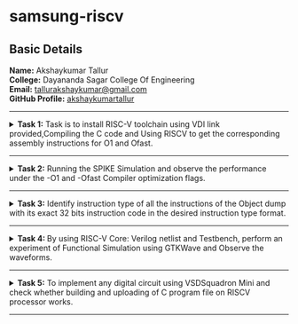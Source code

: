 <h1>samsung-riscv</h1>
<h2>Basic Details</h2>
<b>Name:</b> Akshaykumar Tallur<br>
<b>College:</b> Dayananda Sagar College Of Engineering<br>
<b>Email:</b> <a href="mailto:tallurakshaykumar@gmail.com">tallurakshaykumar@gmail.com</a><br>
<b>GitHub Profile:</b> <a href="https://github.com/akshaykumartallur">akshaykumartallur</a><hr>
<!-- Task 1 -->				  
<details><p><summary><b>Task 1:</b> Task is to install RISC-V toolchain using VDI link provided,Compiling the C code and Using RISCV to get the corresponding assembly instructions for O1 and Ofast.</summary></p>
<h3>1. Install Ubuntu 18.04 LTS on Oracle Virtual Machine Box and open VDI file provided</h3><br><br>
<img src="https://github.com/akshaykumartallur/samsung-riscv/blob/main/Task%201/VM_box.png"  alt=Virtual     Machine><br><br>
<h3>2. Compiling C code</h3><br><br>
<pre><code>cd
gedit sum1ton.c
gcc sum1ton.c
./a.out</code></pre>
<pre>#include&ltstdio.h&gt
int main(){
		int i, sum=0, n=1000;
			for (i=1;i&lt;=n;++i){
				sum+=i;	}
		printf("Sum of Numbers from 1 to %d is %d\n",n,sum);
return 0;
	}</pre><br>
<img src="https://github.com/akshaykumartallur/samsung-riscv/blob/main/Task%201/C_code.png"  alt=C code><br><br>
<img src="https://github.com/akshaykumartallur/samsung-riscv/blob/main/Task%201/output_of_c_code.png"      alt=commands for c compilation><br><br>
<h3>3. Object Dump and O1, Ofast Output</h3><br><br>
<pre><code>
    cat sum1ton.c
    riscv64-unknown-elf-gcc -O1 -mabi=lp64 -march=rv64i -o sum1ton.o sum1ton.c
    ls -ltr sum1ton.o
</code></pre><br>
<img src="https://github.com/akshaykumartallur/samsung-riscv/blob/main/Task%201/assembly_commands.png"    alt=Commands ><br><br>
<pre><code>riscv64-unknown-elf-objdump -d sum1ton.o |less</code></pre><br>
<img src="https://github.com/akshaykumartallur/samsung-riscv/blob/main/Task%201/objdump.png" alt=Object dump><br><br>
<b> For O1: The number of instructions were 15</b><br><br>
<img src="https://github.com/akshaykumartallur/samsung-riscv/blob/main/Task%201/O1_output.png" alt=O1 output><br><br>
<b>For Ofast: the number of instructions were 12</b><br><br>
<pre><code>riscv64-unknown-elf-gcc -Ofast -mabi=lp64 -march=rv64i -o sum1ton.o sum1ton.c</code></pre><br>
<img src="https://github.com/akshaykumartallur/samsung-riscv/blob/main/Task%201/Ofast_output.png"  alt=Ofast output><br><br></details><hr>  
<!--End of Task 1-->
<!-- Task 2 -->
<!-- Spike for Sum1ton -->				
<details><p><summary>
<b>Task 2:</b> Running the SPIKE Simulation and observe the performance under the -O1 and -Ofast Compiler optimization flags.
</summary></p><details>
<p><summary>1. Sum of Integers from 1 to n</summary></p>
<h3>Debugging sum1ton.o for O1</h3>
<pre><code>riscv64-unknown-elf-gcc -O1 -mabi=lp64 -march=rv64i -o sum1ton.o sum1ton.c
ls -ltr sum1ton.o
spike pk sum1ton.o
spike -d pk sum1ton.o</code></pre>
<b>O1 assembly output</b>
<pre>0000000000010184 &ltmain&gt:
   10184:       ff010113                addi    sp,sp,-16
   10188:       00113423                sd      ra,8(sp)
   1018c:       3e800793                li      a5,1000
   10190:       fff7879b                addiw   a5,a5,-1
   10194:       fe079ee3                bnez    a5,10190 &ltmain+0xc&gt
   10198:       0007a637                lui     a2,0x7a
   1019c:       31460613                addi    a2,a2,788 # 7a314 &lt;__BSS_END__+0x5710c&gt;
   101a0:       3e800593                li      a1,1000
   101a4:       00021537                lui     a0,0x21
   101a8:       19050513                addi    a0,a0,400 # 21190 &lt;__clzdi2+0x48&gt;
   101ac:       26c000ef                jal     ra,10418 &lt;printf&gt;
   101b0:       00000513                li      a0,0
   101b4:       00813083                ld      ra,8(sp)
   101b8:       01010113                addi    sp,sp,16
   101bc:       00008067                ret</pre>
<p>15 instructions for O1</p><br>
<img src="https://github.com/akshaykumartallur/samsung-riscv/blob/main/Task%202/Spike_O1_sum1ton.png" alt=debugging O1><br><br>
<h3>Debugging sum1ton.o for Ofast</h3>
<pre><code>riscv64-unknown-elf-gcc -Ofast -mabi=lp64 -march=rv64i -o sum1ton.o sum1ton.c
spike pk sum1ton.o
spike -d pk sum1ton.o</code></pre>
<b>Ofast assembly output</b>
<pre>00000000000100b0 &ltmain&gt:
   100b0:       0007a637                lui     a2,0x7a
   100b4:       00021537                lui     a0,0x21
   100b8:       ff010113                addi    sp,sp,-16
   100bc:       31460613                addi    a2,a2,788 # 7a314 &lt;__BSS_END__+0x5710c&gt;
   100c0:       3e800593                li      a1,1000
   100c4:       18050513                addi    a0,a0,384 # 21180 &lt;__clzdi2+0x44&gt;
   100c8:       00113423                sd      ra,8(sp)
   100cc:       340000ef                jal     ra,1040c &lt;printf&gt;
   100d0:       00813083                ld      ra,8(sp)
   100d4:       00000513                li      a0,0
   100d8:       01010113                addi    sp,sp,16
   100dc:       00008067                ret</pre>
<p>12 instructions for Ofast</p><br>
<img src="https://github.com/akshaykumartallur/samsung-riscv/blob/main/Task%202/Spike_Ofast_sum1ton.png" alt=debugging Ofast>
</details>	   
<!-- Spike for fact -->	   
<details>
<p><summary>2. Factorial of a Number</summary></p>
<h3>Compiling Factorial C program</h3>
<pre><code>gedit fact.c
gcc fact.c
./a.out</code></pre>
<pre>#inlcude&ltstdio.h&gt
int main(){
               int fact = 1;
               int i = 1;
               int n = 10;
                   while(i&lt;=n){
                       fact*=i;
                       ++i;
                       }
                printf("Factorial of %d is %d\n",n,fact);
        return 0;
                       }</pre>
<img src="https://github.com/akshaykumartallur/samsung-riscv/blob/main/Task%202/Factorial%20Compilation.png", alt=Factorial Compilation><br><br>
<h3>Debugging fact.o for O1</h3>
<pre><code>riscv64-unknown-elf-gcc -O1 -mabi=lp64 -march=rv64i -o fact.o fact.c
spike pk fact.o
spike -d pk fact.o</code></pre>
<b>O1 assembly output</b>
<pre>0000000000010184 &ltmain&gt:
   10184:       fe010113                addi    sp,sp,-32
   10188:       00113c23                sd      ra,24(sp)
   1018c:       00813823                sd      s0,16(sp)
   10190:       00913423                sd      s1,8(sp)
   10194:       00100593                li      a1,1
   10198:       00100413                li      s0,1
   1019c:       00b00493                li      s1,11
   101a0:       00040513                mv      a0,s0
   101a4:       03c000ef                jal     ra,101e0 &lt;__muldi3&gt;
   101a8:       0005059b                sext.w  a1,a0
   101ac:       0014041b                addiw   s0,s0,1
   101b0:       fe9418e3                bne     s0,s1,101a0 &lt;main+0x1c&gt;
   101b4:       00058613                mv      a2,a1
   101b8:       00a00593                li      a1,10
   101bc:       00021537                lui     a0,0x21
   101c0:       1b050513                addi    a0,a0,432 # 211b0 <__clzdi2+0x48>
   101c4:       298000ef                jal     ra,1045c &lt;printf&gt;
   101c8:       00000513                li      a0,0
   101cc:       01813083                ld      ra,24(sp)
   101d0:       01013403                ld      s0,16(sp)
   101d4:       00813483                ld      s1,8(sp)
   101d8:       02010113                addi    sp,sp,32
   101dc:       00008067                ret</pre>
<p>23 instructions for O1</p><br>
<img src="https://github.com/akshaykumartallur/samsung-riscv/blob/main/Task%202/Spike_O1_factorial.png",alt=Debug O1><br><br>
<h3>Debugging fact.o for Ofast</h3>
<pre><code>riscv64-unknown-elf-gcc -Ofast -mabi=lp64 -march=rv64i -o fact.o fact.c
spike pk fact.o
spike -d pk fact.o</code></pre>
<b>Ofast assembly output</b>  
<pre>00000000000100b0 &ltmain&gt:
   100b0:       00376637                lui     a2,0x376
   100b4:       00021537                lui     a0,0x21
   100b8:       ff010113                addi    sp,sp,-16
   100bc:       f0060613                addi    a2,a2,-256 # 375f00 &lt;__BSS_END__+0x352cf8&gt;
   100c0:       00a00593                li      a1,10
   100c4:       18050513                addi    a0,a0,384 # 21180 &lt;__clzdi2+0x44&gt;
   100c8:       00113423                sd      ra,8(sp)
   100cc:       340000ef                jal     ra,1040c &lt;printf&gt;
   100d0:       00813083                ld      ra,8(sp)
   100d4:       00000513                li      a0,0
   100d8:       01010113                addi    sp,sp,16
   100dc:       00008067                ret</pre>
<p>12 instructions for Ofast</p><br>
<img src="https://github.com/akshaykumartallur/samsung-riscv/blob/main/Task%202/Spike_Ofast_factorial.png",alt=Ofast debug><br><br>
</details></details><hr>   
<!--End of Task 2-->
<!-- Task 3 -->   
<details><summary><b>Task 3:</b> Identify instruction type of all the instructions of the Object dump with its exact 32 bits instruction code in the desired instruction type format.</summary><br>
<details><p><summary>RISC-V Instruction Formats</summary></p>
<!-- Explaination -->	
<h2>Instruction Types and Fields</h2>
<p> The RISC-V instructions are categorized into types based on their filed organization.Each type has specific fields like opcode,funct3,funct4,immediate values and register numbers. The types include:</p>
	<ul>
		<li><b>R-Type:</b> Register Type</li>
		<li><b>I-Type:</b> Immediate Type</li>
		<li><b>S-Type:</b> Store Type</li>
		<li><b>B-Type:</b> Branch Type</li>
		<li><b>U-Type:</b> Upper Immediate Type</li>
		<li><b>J-Type:</b> Jump Type</li>
	</ul>
<!-- R-Type -->
<h3>RISCV R-Type Instructions</h3>
<p>R-type instructions are used for operations that involve only registers. These instructions typically perform arithmetic, logical, and shift operations.</p>
<b>Format:</b><br>
<pre>
+----------------------------------------------------------------------------------------------------------------------------------+
  funct7[31:25](7-bits) | rs2[24:20](5-bits) | rs1[19:15](5-bits) | funct3[14:12](3-bits) | rd[11:7](5-bits) | opcode[6:0](7-bits)
+----------------------------------------------------------------------------------------------------------------------------------+
</pre>
	<ul>
		<li><b>funct7:</b> Further specifies the operation.<br></li>
		<li><b>rs2:</b> Second source register.<br></li>
		<li><b>rs1:</b> First source register.</li>
		<li><b>funct3:</b> Further specifies the operation.</li>
		<li><b>rd:</b> Destination register.</li>
		<li><b>opcode:</b> Specifies the operation.</li>
	</ul>
<!-- I-Type -->
<h3>RISCV I-Type Instructions</h3>
<p>I-Type instructions cover various operations, including immediate arithmetic, load operations, and certain control flow instructions.</p>
<b>Format:</b><br>
<pre>+----------------------------------------------------------------------------------------------------------+
  imm[31:20](12-bits) | rs1[19:15](5-bits) | funct3[14:12](3-bits) | rd[11:7](5-bits) | opcode[6:0](7-bits)
+----------------------------------------------------------------------------------------------------------+</pre>
	<ul>
		<li><b>imm:</b> Immediate Value.</li>
		<li><b>rs1:</b> First source register.</li>
		<li><b>funct3:</b> Further specifies the operation.</li>
		<li><b>rd:</b> Destination register.</li>
		<li><b>opcode:</b> Specifies the operation.</li>
	</ul>
<!-- S-Type -->
<h3>RISCV S-Type Instructions</h3>
<p>S-type instructions are essential for accessing and manipulating data in memory.Used to store data from a register to memory.</p>
<b>Format:</b><br>
<pre>+--------------------------------------------------------------------------------------------------------------------------------------------+
  imm[31:25](11:5)(7-bits) | rs2[24:20](5-bits) | rs1[19:15](5-bits) | funct3[14:12](3-bits) | imm[11:7](4:0)(5-bits) | opcode[6:0](7-bits)
+--------------------------------------------------------------------------------------------------------------------------------------------+</pre>
	<ul>
		<li><b>imm:</b> Immediate Value( split into imm[11:5] and imm[4:0]).</li>
		<li><b>rs2:</b> Second source register.</li>
		<li><b>rs1:</b> First source register.</li>
		<li><b>funct3:</b> Further specifies the operation.</li>
		<li><b>opcode:</b> Specifies the operation.</li>
	</ul>
<!-- B-Type -->   
<h3>RISCV B-Type Instructions</h3>
<p>B-type instructions are crucial for implementing control flow in programs, enabling conditional execution of code blocks.Used for conditional branches, which alter the program flow based on a comparison of register values.</p>
<b>Format:</b><br>
<pre>+---------------------------------------------------------------------------------------------------------------------------------------------------------------------------------------+
  imm[31](12)(1-bit) | imm[30:25](10:5)(6-bits) | rs2[24:20](5-bits) | rs1[19:15](5-bits) | funct3[14:12](3-bits) | imm[11:8](4:1)(4-bits) | imm[7](11)(1-bit) | opcode[6:0](7-bits)
+---------------------------------------------------------------------------------------------------------------------------------------------------------------------------------------+</pre>
	<ul>
		<li><b>imm:</b> Immediate Value( split into imm[12], imm[10:5], imm[4:1] and imm[11]).</li>
		<li><b>rs2:</b> Second source register.</li>
		<li><b>rs1:</b> First source register.</li>
		<li><b>funct3:</b> Further specifies the operation.</li>
		<li><b>opcode:</b> Specifies the operation.</li>
	</ul>
<!-- U-Type -->
<h3>RISCV U-Type Instructions</h3>
<p>U-Type instructions are used for operations like loading upper immediate (LUI) and adding upper immediate to PC (AUIPC).</p>
<b>Format:</b><br>
<pre>+----------------------------------------------------------------------------------------------------------+
                  imm[31:12](20-bits)                |    rd[11:7](5-bits)      |     opcode[6:0](7-bits)
+----------------------------------------------------------------------------------------------------------+</pre>
	<ul>
		<li><b>imm:</b> Upper 20 bits of the immediate value.</li>
		<li><b>rd:</b> Destination register.</li>
		<li><b>opcode:</b> Specifies the operation.</li>
	</ul>
<!-- J-Type -->    
<h3>RISCV J-Type Instructions</h3>
<p>J-type instructions in RISC-V are primarily used for unconditional jumps to specific target addresses within the program.They play a crucial role in controlling the flow of execution by transferring control to a different part of the code.</p>
<b>Format:</b><br>
<pre>+---------------------------------------------------------------------------------------------------------------------------------------------------------------------------------------+
  imm[31](20)(1-bit) | imm[30:21](10:1)(10-bits) | imm[20](11)(1-bit) | imm[19:12](19:12)(8-bits) | rd[11:7](5-bits) | opcode[6:0](7-bits)
+---------------------------------------------------------------------------------------------------------------------------------------------------------------------------------------+</pre>
	<ul>
		<li><b>imm:</b> Immediate Value( split into imm[20], imm[10:1], imm[11] and imm[19:12]).</li>
		<li><b>rd:</b> Destination register.</li>
		<li><b>opcode:</b> Specifies the operation.</li>
	</ul>
</details>
<!-- Machine Codes -->
<details><p><summary>Machine Codes for Different Instructions</summary></p>
<h2>Machine Codes:</h2>
<pre>0000000000010184 &ltmain&gt:
   10184:       fe010113                addi    sp,sp,-32
   10188:       00113c23                sd      ra,24(sp)
   1018c:       00813823                sd      s0,16(sp)
   10190:       00913423                sd      s1,8(sp)
   10194:       00100593                li      a1,1
   10198:       00100413                li      s0,1
   1019c:       00b00493                li      s1,11
   101a0:       00040513                mv      a0,s0
   101a4:       03c000ef                jal     ra,101e0 &lt;__muldi3&gt;
   101a8:       0005059b                sext.w  a1,a0
   101ac:       0014041b                addiw   s0,s0,1
   101b0:       fe9418e3                bne     s0,s1,101a0 &lt;main+0x1c&gt;
   101b4:       00058613                mv      a2,a1
   101b8:       00a00593                li      a1,10
   101bc:       00021537                lui     a0,0x21
   101c0:       1b050513                addi    a0,a0,432 # 211b0 <__clzdi2+0x48>
   101c4:       298000ef                jal     ra,1045c &lt;printf&gt;
   101c8:       00000513                li      a0,0
   101cc:       01813083                ld      ra,24(sp)
   101d0:       01013403                ld      s0,16(sp)
   101d4:       00813483                ld      s1,8(sp)
   101d8:       02010113                addi    sp,sp,32
   101dc:       00008067                ret</pre>
<!-- 1 -->
<h3>1. Machine code for <code>addi sp, sp, -32</code></h3>
<b>&nbsp;&nbsp;Instruction: </b><code>addi sp, sp, -32</code>  <br><br>
	   <ul>
		   <li><b>Opcode: </b>0010011 (7 bits) </li>
		   <li><b>Immediate: </b>-32 (12 bits,two's complement) </li>
		   <li><b>Source Register(rs1): </b>sp (x2,5 bits) </li>
		   <li><b>Destination Register(rd): </b>sp (x2,5 bits)</li>
		   <li><b>Function(funct3): </b>000 (3 bits)</li>
	   </ul>	   
<br><b>&nbsp;&nbsp;Breakdown:</b><br><br>
	   <ul>
		   <li><b>Immediate(-32): </b><code>111111100000</code></li>
		   <li><b>rs1(sp=x2): </b><code>00010</code> </li>
		   <li><b>funct3: </b><code>000</code></li>
		   <li><b>rd(sp=x2): </b><code>00010</code> </li>
		   <li><b>Opcode: </b><code>0010011</code></li>
	   </ul>   
<br><pre><code>10184:       fe010113          addi  sp, sp, -32</code></pre>	   
<table>
	<tr>
		<th>Immediate (12 bits)</th>
		<th>rs1 (5 bits)</th>
		<th>funct3 (3 bits)</th>
		<th>rd (5 bits)</th>
		<th>Opcode (7 bits)</th>
	</tr>
	<tr>
		<td>111111100000</td>
		<td>00010</td>
		<td>000</td>
		<td>00010</td>
		<td>0010011</td>
	</tr>
</table>
<!-- 2 -->
<h3>2. Machine code for <code>sd ra, 24(sp)</code></h3>
<b>&nbsp;&nbsp;Instruction: </b><code>sd ra, 24(sp)</code>  <br><br>
	   <ul>
		   <li><b>Opcode: </b>0100011 (7 bits)</li>
		   <li><b>Immediate: </b>24 (12 bits split into imm[11:5] and imm[4:0]) </li>
		   <li><b>Base Register(rs1): </b>sp (x2,5 bits)</li>
		   <li><b>Source Register(rd): </b>ra (x1,5 bits)</li>
		   <li><b>Function(funct3): </b>011 (3 bits)</li>
	   </ul>
<br><b>&nbsp;&nbsp;Breakdown:</b><br><br>
	   <ul>
		   <li><b>Immediate(24): </b><code>000000011000 </code>(Split into imm[11:5]=<code>0000000</code> and imm[4:0]=<code>11000</code>)</li>
		   <li><b>rs1(sp=x2): </b><code>00010</code></li>
		   <li><b>funct3: </b><code>011</code> </li>
		   <li><b>rs2(ra=x1): </b><code>00001</code> </li>
		   <li><b>Opcode: </b><code>0100011</code></li>
	   </ul>
 <br><b>&nbsp;&nbsp;Binary Representation:</b><br><br>
	   <ul>
		   <li><b>imm[11:5] (7 bits): </b><code>0000000</code></li>
		   <li><b>rs2 (5 bits): </b><code>00001</code></li>
		   <li><b>rs1 (5 bits): </b><code>00010</code></li>
		   <li><b>funct3 (3 bits): </b><code>011</code></li>
		   <li><b>imm[4:0] (5 bits): </b><code>11000</code></li>
		   <li><b>opcode (7 bits): </b><code>0100011</code></li>
	   </ul>
<br><pre><code>10188:       00113c23       sd   ra, 24(sp)</code></pre>	   
<table>
	<tr>
		<th>Imm[11:5] (7 bits)</th>
		<th>rs2 (5 bits)</th>
		<th>rs1 (5 bits)</th>
		<th>funct3 (3 bits)</th>
		<th>imm[4:0] (5 bits)</th>
		<th>Opcode (7 bits)</th>
	</tr>
	<tr>
		<td>0000000</td>
		<td>00001</td>
		<td>00010</td>
		<td>011</td>
		<td>11000</td>
		<td>0100011</td>
	</tr>
</table>
<!-- 3 -->
<h3>3. Machine code for <code>sd s0, 16(sp)</code></h3>
<b>&nbsp;&nbsp;Instruction: </b><code>sd s0, 16(sp)</code>  <br><br>
	<b>&nbsp;&nbsp;&nbsp;&nbsp;&#183; Opcode: </b>0100011 (7 bits) <br>
	<b>&nbsp;&nbsp;&nbsp;&nbsp;&#183; Immediate: </b>16 (12 bits split into imm[11:5] and imm[4:0]) <br>
	<b>&nbsp;&nbsp;&nbsp;&nbsp;&#183; Base Register(rs1): </b>sp (x2,5 bits) <br>
	<b>&nbsp;&nbsp;&nbsp;&nbsp;&#183; Source Register(rd): </b>s0 (x8,5 bits) <br>
	<b>&nbsp;&nbsp;&nbsp;&nbsp;&#183; Function(funct3): </b>011 (3 bits) <br><br>
<b>&nbsp;&nbsp;Breakdown:</b><br><br>
	<b>&nbsp;&nbsp;&nbsp;&nbsp;&#183; Immediate(16): </b><code>000000010000 </code>(Split into imm[11:5]=<code>0000000</code> and 		imm[4:0]=<code>10000</code>)<br>
	<b>&nbsp;&nbsp;&nbsp;&nbsp;&#183; rs1(sp=x2): </b><code>00010</code> <br>
	<b>&nbsp;&nbsp;&nbsp;&nbsp;&#183; funct3: </b><code>011</code> <br>
	<b>&nbsp;&nbsp;&nbsp;&nbsp;&#183; rs2(s0=x8): </b><code>01000</code> <br>
	<b>&nbsp;&nbsp;&nbsp;&nbsp;&#183; Opcode: </b><code>0100011</code> <br><br>
 <b>&nbsp;&nbsp;Binary Representation:</b><br><br>
 	<b>&nbsp;&nbsp;&nbsp;&nbsp;&#183; imm[11:5] (7 bits): </b><code>0000000</code><br>
  	<b>&nbsp;&nbsp;&nbsp;&nbsp;&#183; rs2 (5 bits): </b><code>01000</code><br>
   	<b>&nbsp;&nbsp;&nbsp;&nbsp;&#183; rs1 (5 bits): </b><code>00010</code><br>
    	<b>&nbsp;&nbsp;&nbsp;&nbsp;&#183; funct3 (3 bits): </b><code>011</code><br>
     	<b>&nbsp;&nbsp;&nbsp;&nbsp;&#183; imm[4:0] (5 bits): </b><code>10000</code><br>
      	<b>&nbsp;&nbsp;&nbsp;&nbsp;&#183; opcode (7 bits): </b><code>0100011</code><br><br>
<pre><code>1018c:       00813823           sd     s0, 16(sp)</code></pre>	   
<table>
	<tr>
		<th>Imm[11:5] (7 bits)</th>
		<th>rs2 (5 bits)</th>
		<th>rs1 (5 bits)</th>
		<th>funct3 (3 bits)</th>
		<th>imm[4:0] (5 bits)</th>
		<th>Opcode (7 bits)</th>
	</tr>
	<tr>
		<td>0000000</td>
		<td>01000</td>
		<td>00010</td>
		<td>011</td>
		<td>10000</td>
		<td>0100011</td>
	</tr>
</table>
<!-- 4 -->
<h3>4. Machine code for <code>sd s1, 8(sp)</code></h3>
<b>&nbsp;&nbsp;Instruction: </b><code>sd s1, 8(sp)</code>  <br><br>
	<b>&nbsp;&nbsp;&nbsp;&nbsp;&#183; Opcode: </b>0100011 (7 bits) <br>
	<b>&nbsp;&nbsp;&nbsp;&nbsp;&#183; Immediate: </b>8 (12 bits split into imm[11:5] and imm[4:0]) <br>
	<b>&nbsp;&nbsp;&nbsp;&nbsp;&#183; Base Register(rs1): </b>sp (x2,5 bits) <br>
	<b>&nbsp;&nbsp;&nbsp;&nbsp;&#183; Source Register(rd): </b>s1 (x9,5 bits) <br>
	<b>&nbsp;&nbsp;&nbsp;&nbsp;&#183; Function(funct3): </b>011 (3 bits) <br><br>
<b>&nbsp;&nbsp;Breakdown:</b><br><br>
	<b>&nbsp;&nbsp;&nbsp;&nbsp;&#183; Immediate(8): </b><code>000000001000 </code>(Split into imm[11:5]=<code>0000000</code> and 		imm[4:0]=<code>01000</code>)<br>
	<b>&nbsp;&nbsp;&nbsp;&nbsp;&#183; rs1(sp=x2): </b><code>00010</code> <br>
	<b>&nbsp;&nbsp;&nbsp;&nbsp;&#183; funct3: </b><code>011</code> <br>
	<b>&nbsp;&nbsp;&nbsp;&nbsp;&#183; rs2(s1=x9): </b><code>01001</code> <br>
	<b>&nbsp;&nbsp;&nbsp;&nbsp;&#183; Opcode: </b><code>0100011</code> <br><br>
 <b>&nbsp;&nbsp;Binary Representation:</b><br><br>
 	<b>&nbsp;&nbsp;&nbsp;&nbsp;&#183; imm[11:5] (7 bits): </b><code>0000000</code><br>
  	<b>&nbsp;&nbsp;&nbsp;&nbsp;&#183; rs2 (5 bits): </b><code>01001</code><br>
   	<b>&nbsp;&nbsp;&nbsp;&nbsp;&#183; rs1 (5 bits): </b><code>00010</code><br>
    	<b>&nbsp;&nbsp;&nbsp;&nbsp;&#183; funct3 (3 bits): </b><code>011</code><br>
     	<b>&nbsp;&nbsp;&nbsp;&nbsp;&#183; imm[4:0] (5 bits): </b><code>01000</code><br>
      	<b>&nbsp;&nbsp;&nbsp;&nbsp;&#183; opcode (7 bits): </b><code>0100011</code><br><br>
<pre><code>10190:       00913423           sd    s1, 8(sp)</code></pre>	   
<table>
	<tr>
		<th>Imm[11:5] (7 bits)</th>
		<th>rs2 (5 bits)</th>
		<th>rs1 (5 bits)</th>
		<th>funct3 (3 bits)</th>
		<th>imm[4:0] (5 bits)</th>
		<th>Opcode (7 bits)</th>
	</tr>
	<tr>
		<td>0000000</td>
		<td>01001</td>
		<td>00010</td>
		<td>011</td>
		<td>01000</td>
		<td>0100011</td>
	</tr>
</table>
<!-- 5 -->
<h3>5. Machine code for <code>li a1, 1</code></h3>
<b>&nbsp;&nbsp;Instruction: </b><code>li a1, 1</code>  <br><br>
	<b>&nbsp;&nbsp;&nbsp;&nbsp;&#183; Opcode: </b>0010011 (7 bits) <br>
	<b>&nbsp;&nbsp;&nbsp;&nbsp;&#183; Immediate: </b>1 (12 bits) <br>
	<b>&nbsp;&nbsp;&nbsp;&nbsp;&#183; Source Register(rs1): </b>zero (x0,5 bits) <br>
	<b>&nbsp;&nbsp;&nbsp;&nbsp;&#183; Destination Register(rd): </b>a1 (x11,5 bits) <br>
	<b>&nbsp;&nbsp;&nbsp;&nbsp;&#183; Function(funct3): </b>000 (3 bits) <br><br>
<b>&nbsp;&nbsp;Breakdown:</b><br><br>
	<b>&nbsp;&nbsp;&nbsp;&nbsp;&#183; Immediate(1): </b><code>000000000001</code> <br>
	<b>&nbsp;&nbsp;&nbsp;&nbsp;&#183; rs1(zero=x0): </b><code>00000</code> <br>
	<b>&nbsp;&nbsp;&nbsp;&nbsp;&#183; funct3: </b><code>000</code> <br>
	<b>&nbsp;&nbsp;&nbsp;&nbsp;&#183; rd(a1=x11): </b><code>01011</code> <br>
	<b>&nbsp;&nbsp;&nbsp;&nbsp;&#183; Opcode: </b><code>0010011</code> <br><br>
<pre><code>10194:       00100593          li    a1, 1</code></pre>	   
<table>
	<tr>
		<th>Immediate (12 bits)</th>
		<th>rs1 (5 bits)</th>
		<th>funct3 (3 bits)</th>
		<th>rd (5 bits)</th>
		<th>Opcode (7 bits)</th>
	</tr>
	<tr>
		<td>000000000001</td>
		<td>00000</td>
		<td>000</td>
		<td>01011</td>
		<td>0010011</td>
	</tr>
</table>
<!-- 6 -->
<h3>6. Machine code for <code>li s0, 1</code></h3>
<b>&nbsp;&nbsp;Instruction: </b><code>li s0, 1</code>  <br><br>
	<b>&nbsp;&nbsp;&nbsp;&nbsp;&#183; Opcode: </b>0010011 (7 bits) <br>
	<b>&nbsp;&nbsp;&nbsp;&nbsp;&#183; Immediate: </b>1 (12 bits) <br>
	<b>&nbsp;&nbsp;&nbsp;&nbsp;&#183; Source Register(rs1): </b>zero (x0,5 bits) <br>
	<b>&nbsp;&nbsp;&nbsp;&nbsp;&#183; Destination Register(rd): </b>s0 (x8,5 bits) <br>
	<b>&nbsp;&nbsp;&nbsp;&nbsp;&#183; Function(funct3): </b>000 (3 bits) <br><br>
<b>&nbsp;&nbsp;Breakdown:</b><br><br>
	<b>&nbsp;&nbsp;&nbsp;&nbsp;&#183; Immediate(1): </b><code>000000000001</code> <br>
	<b>&nbsp;&nbsp;&nbsp;&nbsp;&#183; rs1(zero=x0): </b><code>00000</code> <br>
	<b>&nbsp;&nbsp;&nbsp;&nbsp;&#183; funct3: </b><code>000</code> <br>
	<b>&nbsp;&nbsp;&nbsp;&nbsp;&#183; rd(s0=x8): </b><code>01000</code> <br>
	<b>&nbsp;&nbsp;&nbsp;&nbsp;&#183; Opcode: </b><code>0010011</code> <br><br>
<pre><code>10198:       00100413            li    s0,1</code></pre>	   
<table>
	<tr>
		<th>Immediate (12 bits)</th>
		<th>rs1 (5 bits)</th>
		<th>funct3 (3 bits)</th>
		<th>rd (5 bits)</th>
		<th>Opcode (7 bits)</th>
	</tr>
	<tr>
		<td>000000000001</td>
		<td>00000</td>
		<td>000</td>
		<td>01000</td>
		<td>0010011</td>
	</tr>
</table>
<!-- 7 -->
<h3>7. Machine code for <code>li s1, 11</code></h3>
<b>&nbsp;&nbsp;Instruction: </b><code>li s1, 11</code>  <br><br>
	<b>&nbsp;&nbsp;&nbsp;&nbsp;&#183; Opcode: </b>0010011 (7 bits) <br>
	<b>&nbsp;&nbsp;&nbsp;&nbsp;&#183; Immediate: </b>11 (12 bits) <br>
	<b>&nbsp;&nbsp;&nbsp;&nbsp;&#183; Source Register(rs1): </b>zero (x0,5 bits) <br>
	<b>&nbsp;&nbsp;&nbsp;&nbsp;&#183; Destination Register(rd): </b>s1 (x9,5 bits) <br>
	<b>&nbsp;&nbsp;&nbsp;&nbsp;&#183; Function(funct3): </b>000 (3 bits) <br><br>
<b>&nbsp;&nbsp;Breakdown:</b><br><br>
	<b>&nbsp;&nbsp;&nbsp;&nbsp;&#183; Immediate(1): </b><code>000000001011</code> <br>
	<b>&nbsp;&nbsp;&nbsp;&nbsp;&#183; rs1(zero=x0): </b><code>00000</code> <br>
	<b>&nbsp;&nbsp;&nbsp;&nbsp;&#183; funct3: </b><code>000</code> <br>
	<b>&nbsp;&nbsp;&nbsp;&nbsp;&#183; rd(s1=x9): </b><code>01001</code> <br>
	<b>&nbsp;&nbsp;&nbsp;&nbsp;&#183; Opcode: </b><code>0010011</code> <br><br>
<pre><code>1019c:       00b00493            li     s1, 11</code></pre>	   
<table>
	<tr>
		<th>Immediate (12 bits)</th>
		<th>rs1 (5 bits)</th>
		<th>funct3 (3 bits)</th>
		<th>rd (5 bits)</th>
		<th>Opcode (7 bits)</th>
	</tr>
	<tr>
		<td>000000001011</td>
		<td>00000</td>
		<td>000</td>
		<td>01001</td>
		<td>0010011</td>
	</tr>
</table>
<!-- 8 -->
<h3>8. Machine code for <code>mv a0, s0</code></h3>
<b>&nbsp;&nbsp;Instruction: </b><code>mv a0, s0</code>  <br><br>
	<b>&nbsp;&nbsp;&nbsp;&nbsp;&#183; Opcode: </b>0010011 (7 bits) <br>
	<b>&nbsp;&nbsp;&nbsp;&nbsp;&#183; Immediate: </b>0 (12 bits) <br>
	<b>&nbsp;&nbsp;&nbsp;&nbsp;&#183; Source Register(rs1): </b>s0 (x8,5 bits) <br>
	<b>&nbsp;&nbsp;&nbsp;&nbsp;&#183; Destination Register(rd): </b>a0 (x10,5 bits) <br>
	<b>&nbsp;&nbsp;&nbsp;&nbsp;&#183; Function(funct3): </b>000 (3 bits) <br><br>
<b>&nbsp;&nbsp;Breakdown:</b><br><br>
	<b>&nbsp;&nbsp;&nbsp;&nbsp;&#183; Immediate(0): </b><code>000000000000</code> <br>
	<b>&nbsp;&nbsp;&nbsp;&nbsp;&#183; rs1(s0=x8): </b><code>01000</code> <br>
	<b>&nbsp;&nbsp;&nbsp;&nbsp;&#183; funct3: </b><code>000</code> <br>
	<b>&nbsp;&nbsp;&nbsp;&nbsp;&#183; rd(a0=x10): </b><code>01010</code> <br>
	<b>&nbsp;&nbsp;&nbsp;&nbsp;&#183; Opcode: </b><code>0010011</code> <br><br>
<pre><code>101a0:       00040513            mv    a0, s0</code></pre>	   
<table>
	<tr>
		<th>Immediate (12 bits)</th>
		<th>rs1 (5 bits)</th>
		<th>funct3 (3 bits)</th>
		<th>rd (5 bits)</th>
		<th>Opcode (7 bits)</th>
	</tr>
	<tr>
		<td>000000000000</td>
		<td>01000</td>
		<td>000</td>
		<td>01010</td>
		<td>0010011</td>
	</tr>
</table>
<!-- 9 -->
<h3>9. Machine code for <code>sext.w a1, a0</code></h3>
<b>&nbsp;&nbsp;Instruction: </b><code>sext.w a1, a0</code>  <br><br>
	<b>&nbsp;&nbsp;&nbsp;&nbsp;&#183; Opcode: </b>0011011 (7 bits) <br>
	<b>&nbsp;&nbsp;&nbsp;&nbsp;&#183; Immediate: </b>0 (12 bits) <br>
	<b>&nbsp;&nbsp;&nbsp;&nbsp;&#183; Source Register(rs1): </b>a0 (x10,5 bits) <br>
	<b>&nbsp;&nbsp;&nbsp;&nbsp;&#183; Destination Register(rd): </b>a1 (x11,5 bits) <br>
	<b>&nbsp;&nbsp;&nbsp;&nbsp;&#183; Function(funct3): </b>000 (3 bits) <br><br>
<b>&nbsp;&nbsp;Breakdown:</b><br><br>
	<b>&nbsp;&nbsp;&nbsp;&nbsp;&#183; Immediate(1): </b><code>000000000000</code> <br>
	<b>&nbsp;&nbsp;&nbsp;&nbsp;&#183; rs1(a0=x10): </b><code>01010</code> <br>
	<b>&nbsp;&nbsp;&nbsp;&nbsp;&#183; funct3: </b><code>000</code> <br>
	<b>&nbsp;&nbsp;&nbsp;&nbsp;&#183; rd(a1=x11): </b><code>01011</code> <br>
	<b>&nbsp;&nbsp;&nbsp;&nbsp;&#183; Opcode: </b><code>0011011</code> <br><br>
<pre><code>101a8:       0005059b          sext.w  a1, a0 </code></pre>	   
<table>
	<tr>
		<th>Immediate (12 bits)</th>
		<th>rs1 (5 bits)</th>
		<th>funct3 (3 bits)</th>
		<th>rd (5 bits)</th>
		<th>Opcode (7 bits)</th>
	</tr>
	<tr>
		<td>000000000000</td>
		<td>01010</td>
		<td>000</td>
		<td>01011</td>
		<td>0011011</td>
	</tr>
</table>
<!-- 10 -->
<h3>10. Machine code for <code>addiw s0, s0, 1</code></h3>
<b>&nbsp;&nbsp;Instruction: </b><code>addiw s0, s0, 1</code>  <br><br>
	<b>&nbsp;&nbsp;&nbsp;&nbsp;&#183; Opcode: </b>0011011 (7 bits) <br>
	<b>&nbsp;&nbsp;&nbsp;&nbsp;&#183; Immediate: </b>1 (12 bits) <br>
	<b>&nbsp;&nbsp;&nbsp;&nbsp;&#183; Source Register(rs1): </b>s0 (x8,5 bits) <br>
	<b>&nbsp;&nbsp;&nbsp;&nbsp;&#183; Destination Register(rd): </b>s0 (x8,5 bits) <br>
	<b>&nbsp;&nbsp;&nbsp;&nbsp;&#183; Function(funct3): </b>000 (3 bits) <br><br>
<b>&nbsp;&nbsp;Breakdown:</b><br><br>
	<b>&nbsp;&nbsp;&nbsp;&nbsp;&#183; Immediate(1): </b><code>000000000001</code> <br>
	<b>&nbsp;&nbsp;&nbsp;&nbsp;&#183; rs1(s0=x8): </b><code>01000</code> <br>
	<b>&nbsp;&nbsp;&nbsp;&nbsp;&#183; funct3: </b><code>000</code> <br>
	<b>&nbsp;&nbsp;&nbsp;&nbsp;&#183; rd(s0=x8): </b><code>01000</code> <br>
	<b>&nbsp;&nbsp;&nbsp;&nbsp;&#183; Opcode: </b><code>0011011</code> <br><br>
<pre><code>101ac:       0014041b          addiw   s0, s0, 1</code></pre>	   
<table>
	<tr>
		<th>Immediate (12 bits)</th>
		<th>rs1 (5 bits)</th>
		<th>funct3 (3 bits)</th>
		<th>rd (5 bits)</th>
		<th>Opcode (7 bits)</th>
	</tr>
	<tr>
		<td>000000000001</td>
		<td>01000</td>
		<td>000</td>
		<td>01000</td>
		<td>0011011</td>
	</tr>
</table>
<!-- 11 -->
<h3>11. Machine code for <code>lui a0, 0x21</code></h3>
<b>&nbsp;&nbsp;Instruction: </b><code>lui a0, 0x21</code>  <br><br>
	<b>&nbsp;&nbsp;&nbsp;&nbsp;&#183; Opcode: </b>0110111 (7 bits) <br>
	<b>&nbsp;&nbsp;&nbsp;&nbsp;&#183; Immediate: </b>0x21(33) (20 bits) <br>
	<b>&nbsp;&nbsp;&nbsp;&nbsp;&#183; Destination Register(rd): </b>a0 (x10,5 bits) <br><br>
<b>&nbsp;&nbsp;Breakdown:</b><br><br>
	<b>&nbsp;&nbsp;&nbsp;&nbsp;&#183; Immediate(0x21): </b><code>00000000000000100001</code> <br>
	<b>&nbsp;&nbsp;&nbsp;&nbsp;&#183; rd(a0=x10): </b><code>01010</code> <br>
	<b>&nbsp;&nbsp;&nbsp;&nbsp;&#183; Opcode: </b><code>0110111</code> <br><br>
<pre><code>101bc:       00021537          lui  a0, 0x21</code></pre>	   
<table>
	<tr>
		<th>Immediate (20 bits)</th>
		<th>rd (5 bits)</th>
		<th>Opcode (7 bits)</th>
	</tr>
	<tr>
		<td>00000000000000100001</td>
		<td>01010</td>
		<td>0110111</td>
	</tr>
</table>
<!-- 12 -->
<h3>12. Machine code for <code>ld ra, 24(sp)</code></h3>
<b>&nbsp;&nbsp;Instruction: </b><code>ld ra, 24(sp)</code>  <br><br>
	<b>&nbsp;&nbsp;&nbsp;&nbsp;&#183; Opcode: </b>0000011 (7 bits) <br>
	<b>&nbsp;&nbsp;&nbsp;&nbsp;&#183; Immediate: </b>24 (12 bits) <br>
	<b>&nbsp;&nbsp;&nbsp;&nbsp;&#183; Source Register(rs1): </b>sp (x2,5 bits) <br>
	<b>&nbsp;&nbsp;&nbsp;&nbsp;&#183; Destination Register(rd): </b>ra (x1,5 bits) <br>
	<b>&nbsp;&nbsp;&nbsp;&nbsp;&#183; Function(funct3): </b>011 (3 bits) <br><br>
<b>&nbsp;&nbsp;Breakdown:</b><br><br>
	<b>&nbsp;&nbsp;&nbsp;&nbsp;&#183; Immediate(24): </b><code>000000011000</code> <br>
	<b>&nbsp;&nbsp;&nbsp;&nbsp;&#183; rs1(sp=x2): </b><code>00010</code> <br>
	<b>&nbsp;&nbsp;&nbsp;&nbsp;&#183; funct3: </b><code>011</code> <br>
	<b>&nbsp;&nbsp;&nbsp;&nbsp;&#183; rd(ra=x1): </b><code>00001</code> <br>
	<b>&nbsp;&nbsp;&nbsp;&nbsp;&#183; Opcode: </b><code>0000011</code> <br><br>
<pre><code>101cc:       01813083          ld   ra, 24(sp)</code></pre>	   
<table>
	<tr>
		<th>Immediate (12 bits)</th>
		<th>rs1 (5 bits)</th>
		<th>funct3 (3 bits)</th>
		<th>rd (5 bits)</th>
		<th>Opcode (7 bits)</th>
	</tr>
	<tr>
		<td>000000011000</td>
		<td>00010</td>
		<td>011</td>
		<td>00001</td>
		<td>0000011</td>
	</tr>
</table>
<!-- 13 -->
<h3>13. Machine code for <code>ld s0, 16(sp)</code></h3>
<b>&nbsp;&nbsp;Instruction: </b><code>ld s0, 16(sp)</code>  <br><br>
	<b>&nbsp;&nbsp;&nbsp;&nbsp;&#183; Opcode: </b>0000011 (7 bits) <br>
	<b>&nbsp;&nbsp;&nbsp;&nbsp;&#183; Immediate: </b>16 (12 bits) <br>
	<b>&nbsp;&nbsp;&nbsp;&nbsp;&#183; Source Register(rs1): </b>sp (x2,5 bits) <br>
	<b>&nbsp;&nbsp;&nbsp;&nbsp;&#183; Destination Register(rd): </b>s0 (x8,5 bits) <br>
	<b>&nbsp;&nbsp;&nbsp;&nbsp;&#183; Function(funct3): </b>011 (3 bits) <br><br>
<b>&nbsp;&nbsp;Breakdown:</b><br><br>
	<b>&nbsp;&nbsp;&nbsp;&nbsp;&#183; Immediate(16): </b><code>000000010000</code> <br>
	<b>&nbsp;&nbsp;&nbsp;&nbsp;&#183; rs1(sp=x2): </b><code>00010</code> <br>
	<b>&nbsp;&nbsp;&nbsp;&nbsp;&#183; funct3: </b><code>011</code> <br>
	<b>&nbsp;&nbsp;&nbsp;&nbsp;&#183; rd(s0=x8): </b><code>01000</code> <br>
	<b>&nbsp;&nbsp;&nbsp;&nbsp;&#183; Opcode: </b><code>0000011</code> <br><br>
<pre><code>101d0:       01013403          ld   s0, 16(sp)</code></pre>	   
<table>
	<tr>
		<th>Immediate (12 bits)</th>
		<th>rs1 (5 bits)</th>
		<th>funct3 (3 bits)</th>
		<th>rd (5 bits)</th>
		<th>Opcode (7 bits)</th>
	</tr>
	<tr>
		<td>000000010000</td>
		<td>00010</td>
		<td>011</td>
		<td>01000</td>
		<td>0000011</td>
	</tr>
</table>
<!-- 14 -->
<h3>14. Machine code for <code>ld s1, 8(sp)</code></h3>
<b>&nbsp;&nbsp;Instruction: </b><code>ld s1, 8(sp)</code>  <br><br>
	<b>&nbsp;&nbsp;&nbsp;&nbsp;&#183; Opcode: </b>0000011 (7 bits) <br>
	<b>&nbsp;&nbsp;&nbsp;&nbsp;&#183; Immediate: </b>8 (12 bits) <br>
	<b>&nbsp;&nbsp;&nbsp;&nbsp;&#183; Source Register(rs1): </b>sp (x2,5 bits) <br>
	<b>&nbsp;&nbsp;&nbsp;&nbsp;&#183; Destination Register(rd): </b>s1 (x9,5 bits) <br>
	<b>&nbsp;&nbsp;&nbsp;&nbsp;&#183; Function(funct3): </b>011 (3 bits) <br><br>
<b>&nbsp;&nbsp;Breakdown:</b><br><br>
	<b>&nbsp;&nbsp;&nbsp;&nbsp;&#183; Immediate(8): </b><code>000000001000</code> <br>
	<b>&nbsp;&nbsp;&nbsp;&nbsp;&#183; rs1(sp=x2): </b><code>00010</code> <br>
	<b>&nbsp;&nbsp;&nbsp;&nbsp;&#183; funct3: </b><code>011</code> <br>
	<b>&nbsp;&nbsp;&nbsp;&nbsp;&#183; rd(s1=x9): </b><code>01001</code> <br>
	<b>&nbsp;&nbsp;&nbsp;&nbsp;&#183; Opcode: </b><code>0000011</code> <br><br>
<pre><code>101d4:       00813483          ld   s1, 8(sp)</code></pre>	   
<table>
	<tr>
		<th>Immediate (12 bits)</th>
		<th>rs1 (5 bits)</th>
		<th>funct3 (3 bits)</th>
		<th>rd (5 bits)</th>
		<th>Opcode (7 bits)</th>
	</tr>
	<tr>
		<td>000000001000</td>
		<td>00010</td>
		<td>011</td>
		<td>01001</td>
		<td>0000011</td>
	</tr>
</table>
<!-- 15 -->
<h3>15. Machine code for <code>ret</code></h3>
<b>&nbsp;&nbsp;Instruction: </b><code>ret</code>  <br><br>
	<b>&nbsp;&nbsp;&nbsp;&nbsp;&#183; Opcode: </b>1100111 (7 bits) <br>
	<b>&nbsp;&nbsp;&nbsp;&nbsp;&#183; Immediate: </b>0 (12 bits) <br>
	<b>&nbsp;&nbsp;&nbsp;&nbsp;&#183; Source Register(rs1): </b>ra (x1,5 bits) <br>
	<b>&nbsp;&nbsp;&nbsp;&nbsp;&#183; Destination Register(rd): </b>zero (x0,5 bits) <br>
	<b>&nbsp;&nbsp;&nbsp;&nbsp;&#183; Function(funct3): </b>000 (3 bits) <br><br>
<b>&nbsp;&nbsp;Breakdown:</b><br><br>
	<b>&nbsp;&nbsp;&nbsp;&nbsp;&#183; Immediate(1): </b><code>000000001011</code> <br>
	<b>&nbsp;&nbsp;&nbsp;&nbsp;&#183; rs1(ra=x1): </b><code>00001</code> <br>
	<b>&nbsp;&nbsp;&nbsp;&nbsp;&#183; funct3: </b><code>000</code> <br>
	<b>&nbsp;&nbsp;&nbsp;&nbsp;&#183; rd(zero=x0): </b><code>00000</code> <br>
	<b>&nbsp;&nbsp;&nbsp;&nbsp;&#183; Opcode: </b><code>1100111</code> <br><br>
<pre><code>101dc:       00008067       ret</code></pre>	   
<table>
	<tr>
		<th>Immediate (12 bits)</th>
		<th>rs1 (5 bits)</th>
		<th>funct3 (3 bits)</th>
		<th>rd (5 bits)</th>
		<th>Opcode (7 bits)</th>
	</tr>
	<tr>
		<td>000000000000</td>
		<td>00001</td>
		<td>000</td>
		<td>00000</td>
		<td>1100111</td>
	</tr>
</table>
</details>
</details>
<hr>
<!--End of Task 3-->
<!-- Task 4 -->
<details><summary><b>Task 4: </b>By using RISC-V Core: Verilog netlist and Testbench, perform an experiment of Functional Simulation using GTKWave and Observe the waveforms.</summary>
<h3>Steps:</h3>
1. Using suitable commands install the iverilog and GTKWave in ubuntu<br>
2. Compile the RISC-V Core: Verilog netlist and Testbench<br>
3. Observe the waveform output in GTKWave window<br>
<h4>Installing iverilog and GTKWave in Ubuntu:</h4>
<pre><code>sudo apt install iverilog gtkwave</code></pre>
<h3>Simulate and run the verilog code</h3>
<pre><code>iverilog -o iiitb_rv32i iiitb_rv32i.v iiitb_rv32i_tb.v
./iiitb_rv32i
gtkwave iiitb_rv32i.vcd</code></pre>
<h4>GTKWave Window:</h4><br>
<img src="https://github.com/akshaykumartallur/samsung-riscv/blob/main/Task%204/GTKWave_Window.png" alt="GTKWave Window">
<br><br>
<h4>Hardcoded Instructions:</h4><br>
<img src="https://github.com/akshaykumartallur/samsung-riscv/blob/main/Task%204/Instructions.png" alt="Hardcoded ISA">
<br>
<h3>Ouput Waveforms:</h3>
<p>The output waveforms showing the instructions performed in a 5-stage pipelined architecture</p>
<b><i>Instruction 1:</i></b><pre> ADD R6, R2, R1</pre>
	<p>This instruction Adds values of registers R2 and R1 and stores the result in register R6, In this case 1 + 2 = 3.</p>
	<img src="https://github.com/akshaykumartallur/samsung-riscv/blob/main/Task%204/01_add_r6_r1_r2.png" alt="ADD R6, R2, R1">
<br><br><b><i>Instruction 2:</i></b><pre> SUB R7, R1, R2</pre>
	<p>This instruction subtracts value of register R2 from R1 and stores the result in register R7, In this case 1 - 2 = -1.</p>
	<img src="https://github.com/akshaykumartallur/samsung-riscv/blob/main/Task%204/02_sub_r7_r1_r2.png" alt="SUB R7, R1, R2">
<br><br><b><i>Instruction 3:</i></b><pre> AND R8, R1, R3</pre>
	<p>This instruction executes bitwise "AND" between values of registers R1 and R3 and stores the result in register R8, In this case 01 & 11 = 01(1 in decimal).</p>
	<img src="https://github.com/akshaykumartallur/samsung-riscv/blob/main/Task%204/03_and_r8%2Cr1%2Cr3.png" alt="AND R8, R1, R3">
<br><br><b><i>Instruction 4:</i></b><pre> OR R9, R2, R5</pre>
	<p>This instruction executes bitwise "OR" between values of registers R2 and R5 and stores the result in register R9, In this case 010 | 101 = 111(7 in decimal).</p>
	<img src="https://github.com/akshaykumartallur/samsung-riscv/blob/main/Task%204/04_or_r9_r2_r5.png" alt="OR R9, R2, R5">
<br><br><b><i>Instruction 5:</i></b><pre> XOR R10, R1, R4</pre>
	<p>This instruction executes bitwise XOR between values of registers R1 and R4 and stores the result in register R10, In this case 001 ^ 100 = 101(5 in decimal).</p>
	<img src="https://github.com/akshaykumartallur/samsung-riscv/blob/main/Task%204/05_xor_r10_r1_r4.png" alt="XOR R10, R1, R4">
<br><br><b><i>Instruction 6:</i></b><pre> SLT R11, R2, R4</pre>
	<p>This instruction checks the values of registers R2 and R4 if value of R2 is less than value of R4, then register R11 is set to 1, In this case 2<4 so R11 is set to 1.</p>
	<img src="https://github.com/akshaykumartallur/samsung-riscv/blob/main/Task%204/06_slt_r11_r2_r4.png" alt="SLT R11, R2, R4">
<br><br><b><i>Instruction 7:</i></b><pre> ADDI R12, R4, 5</pre>
	<p>This instruction adds the immediate data 5 to the value in register R4 and stores the result in register R12, In this case 4 + 5 = 9.</p>
	<img src="https://github.com/akshaykumartallur/samsung-riscv/blob/main/Task%204/07_addi_r12_r4_5.png" alt="ADDI R12, R4, 5">
<br><br><b><i>Instruction 8:</i></b><pre> SW R3, R1, 2</pre>
	<p>This instruction stores the register data @R1+2 into the memory, In this case 1 + 2 = 3.</p>
	<img src="https://github.com/akshaykumartallur/samsung-riscv/blob/main/Task%204/08_sw_r3_r1_2.png" alt="SW R3, R1, 2">
<br><br><b><i>Instruction 9:</i></b><pre> LW R13, R1, 2</pre>
	<p>This instruction loads the register data @R1+2 into the register R13, In this case 1 + 2 = 3.</p>
	<img src="https://github.com/akshaykumartallur/samsung-riscv/blob/main/Task%204/09_lw_r13_r1_2.png" alt="LW R13, R1, 2">
<br><br><b><i>Instruction 10:</i></b><pre> BEQ R0, R0, 15</pre>
	<p>This instruction Branches to 15 instructions ahead of current instruction if values of registers R0 equals R0, so Program Counter will be incremented by 15, In this case PC is 10 so new PC value will be 10+15=25.</p>
	<img src="https://github.com/akshaykumartallur/samsung-riscv/blob/main/Task%204/10_beq_r0_r0_15.png" alt="BEQ R0, R0, 15">
<br><br><b><i>Instruction 11:</i></b><pre> ADD R14, R2 R2</pre>
	<p> This instruction Adds values of registers R2 and R2 and stores the result in register R14, In this case 2 + 2 = 4.</p>
	<img src="https://github.com/akshaykumartallur/samsung-riscv/blob/main/Task%204/11_add_r14_r2_r2.png" alt="ADD R14, R2 R2">
<br><br><b><i>Instruction 12:</i></b><pre> BNE R0, R1, 20</pre>
	<p>This instruction Branches to 20 instructions ahead of current instruction if values of registers R0 and R1 don't match , so Program Counter will be incremented by 20, In this case PC is 28 so new PC value will be 28+20=48.</p>
	<img src="https://github.com/akshaykumartallur/samsung-riscv/blob/main/Task%204/12_bne_r0_r1_20.png" alt="BNE R0, R1, 20">
<br><br><b><i>Instruction 13:</i></b><pre> ADDI R12, R4, 5</pre>
	<p>This instruction adds the immediate data 5 to the value in register R4 and stores the result in register R12, In this case 4 + 5 = 9.</p>
	<img src="https://github.com/akshaykumartallur/samsung-riscv/blob/main/Task%204/13_addi_r12_r4_5.png" alt="ADDI R12, R4, 5">
<br><br><b><i>Instruction 14:</i></b><pre> SLL R15, R1, R2</pre>
	<p>This instruction shifts the value of register R1 to left by 2, (001)&lt;&lt;2=(100)4.</p>
	<img src="https://github.com/akshaykumartallur/samsung-riscv/blob/main/Task%204/14_sll_r15_r1_r2.png" alt="SLL R15, R1, R2">
<br><br><b><i>Instruction 15:</i></b><pre> SRL R16, R4, R2</pre>
	<p>This instruction shifts the value of register R1 to right by 2, (100)&gt;&gt;2=(001)1.</p>
	<img src="https://github.com/akshaykumartallur/samsung-riscv/blob/main/Task%204/15_srl_r16_r4_r2.png" alt="SRL R16, R4, R2">
<br><br>
</details>
<!--End of Task 4-->
<hr>
<!-- Task 5 -->
<details>
	<summary><b>Task 5:</b> To implement any digital circuit using VSDSquadron Mini and check whether building and uploading of C program file on RISCV processor works.</summary>
<h2>Implement 4-Bit Binary Counter Using VSDSquadron Mini </h2>
<h3>Overview</h3>
	<p>This project involves the implementation of 4-bit binary up counter sequential circuit using VSD squadron mini, a RISCV based SoC development kit. A binary counter is a fundamental digital circuit that increments its value through a sequence of binary numbers. This project show cases the practical application of digital logic and RISC-V architecture by implementing a counting function. It involves reading and writing binary data through GPIO pins, implementing the 4-bit Counter logic, Simulating the design using PlatformIO IDE and displaying the counter's output using LEDs. This Project provides a hands-on understanding of how to control and manipulate digital signals using a micro-controller and how to implement a basic digital building block.</p>
<h3>Components Required</h3>
	<b>&nbsp;&nbsp;&nbsp;&nbsp;&#183;</b> VSD Squadron Mini<br>
	<b>&nbsp;&nbsp;&nbsp;&nbsp;&#183;</b> Push button for resetting the counter <br>
	<b>&nbsp;&nbsp;&nbsp;&nbsp;&#183;</b> 4 LEDs for Output <br>
	<b>&nbsp;&nbsp;&nbsp;&nbsp;&#183;</b> Bread Board<br>
	<b>&nbsp;&nbsp;&nbsp;&nbsp;&#183;</b> Jumper wires<br>
	<b>&nbsp;&nbsp;&nbsp;&nbsp;&#183;</b> VS Code for software Development<br>
	<b>&nbsp;&nbsp;&nbsp;&nbsp;&#183;</b> PlatformIO multi framework professional IDE<br>
<h3>Hardware Connections</h3>
	<b>&nbsp;&nbsp;&nbsp;&nbsp;&#183;</b> <b>Inputs: </b>One input connected to the GPIO Pins of VSDsquadron Mini via push button mounted on the breadboard.<br>
	<b>&nbsp;&nbsp;&nbsp;&nbsp;&#183;</b> <b>Outputs: </b> Four LEDs are connected to display the result of 4-bit binary counter.<br>
	<b>&nbsp;&nbsp;&nbsp;&nbsp;&#183;</b> The GPIO pins are configured according to the reference mannual ensuring the correct flow of signals between the components.<br>
<br>
	<img src="https://github.com/akshaykumartallur/samsung-riscv/blob/main/Task%205/4_bit_Binary_Counter_Circuit.png" alt="4-bit Binary Counter">
<br><br>
<h3>Truth Table for Binary Counter</h3>
	<table>
<!-- Row 01 -->    <tr>
			<th>Q<sub>3</sub></th>
			<th>Q<sub>2</sub></th>
			<th>Q<sub>1</sub></th>
			<th>Q<sub>0</sub></th>
			<th>Decimal Value</th>
		   </tr>
<!-- Row 02 -->    <tr>	<td>0</td>	<td>0</td>	<td>0</td>	<td>0</td>	<td align="center">0</td>	</tr>
<!-- Row 03 -->    <tr>	<td>0</td>	<td>0</td>	<td>0</td>	<td>1</td>	<td align="center">1</td>	</tr>
<!-- Row 04 -->    <tr>	<td>0</td>	<td>0</td>	<td>1</td>	<td>0</td>	<td align="center">2</td>	</tr>
<!-- Row 05 -->    <tr>	<td>0</td>	<td>0</td>	<td>1</td>	<td>1</td>	<td align="center">3</td>	</tr>
<!-- Row 06 -->    <tr>	<td>0</td>	<td>1</td>	<td>0</td>	<td>0</td>	<td align="center">4</td>	</tr>
<!-- Row 07 -->    <tr>	<td>0</td>	<td>1</td>	<td>0</td>	<td>1</td>	<td align="center">5</td>	</tr>
<!-- Row 08 -->    <tr>	<td>0</td>	<td>1</td>	<td>1</td>	<td>0</td>	<td align="center">6</td>	</tr>
<!-- Row 09 -->    <tr>	<td>0</td>	<td>1</td>	<td>1</td>	<td>1</td>	<td align="center">7</td>	</tr>
<!-- Row 10 -->    <tr>	<td>1</td>	<td>0</td>	<td>0</td>	<td>0</td>	<td align="center">8</td>	</tr>
<!-- Row 11 -->    <tr>	<td>1</td>	<td>0</td>	<td>0</td>	<td>1</td>	<td align="center">9</td>	</tr>
<!-- Row 12 -->    <tr>	<td>1</td>	<td>0</td>	<td>1</td>	<td>0</td>	<td align="center">10</td>	</tr>
<!-- Row 13 -->    <tr>	<td>1</td>	<td>0</td>	<td>1</td>	<td>1</td>	<td align="center">11</td>	</tr>
<!-- Row 14 -->    <tr>	<td>1</td>	<td>1</td>	<td>0</td>	<td>0</td>	<td align="center">12</td>	</tr>
<!-- Row 15 -->    <tr>	<td>1</td>	<td>1</td>	<td>0</td>	<td>1</td>	<td align="center">13</td>	</tr>
<!-- Row 16 -->    <tr>	<td>1</td>	<td>1</td>	<td>1</td>	<td>0</td>	<td align="center">14</td>	</tr>
<!-- Row 17 -->    <tr>	<td>1</td>	<td>1</td>	<td>1</td>	<td>1</td>	<td align="center">15</td>	</tr>
	</table>
<h3>Program</h3>
	<pre>
//4 bit Binary Counter

#include<stdio.h>
#include<debug.h>
#include<ch32v00x.h>

void GPIO_Config(void)
{
	GPIO_InitTypeDef GPIO_InitStructure = {0}; // structure variable used for GPIO configuration
	RCC_APB2PeriphClockCmd(RCC_APB2Periph_GPIOD, ENABLE); // to enable the clock for port D
	RCC_APB2PeriphClockCmd(RCC_APB2Periph_GPIOC, ENABLE); // to enable the clock for port C
    
// Input Pins Configuration
	GPIO_InitStructure.GPIO_Pin = GPIO_Pin_1;
	GPIO_InitStructure.GPIO_Mode = GPIO_Mode_IPU; // Defined as Input Type
	GPIO_Init(GPIOD, &GPIO_InitStructure);

//Output Pins Configuration
	GPIO_InitStructure.GPIO_Pin = GPIO_Pin_2| GPIO_Pin_3 | GPIO_Pin_4 | GPIO_Pin_5;
	GPIO_InitStructure.GPIO_Mode = GPIO_Mode_Out_PP; 
	GPIO_InitStructure.GPIO_Speed = GPIO_Speed_50MHz;
	GPIO_Init(GPIOC, &GPIO_InitStructure);
}

// The MAIN function responsible for the execution of program
int main()
{
    uint8_t counter=0;
    uint8_t rst;
    NVIC_PriorityGroupConfig(NVIC_PriorityGroup_2);
    SystemCoreClockUpdate();
    Delay_Init();
    GPIO_Config();
	while(1){
       		rst = GPIO_ReadInputDataBit(GPIOD, GPIO_Pin_1);
      		if(rst==RESET){
        			counter=0;
      				}
      		GPIO_WriteBit(GPIOC, GPIO_Pin_2, (counter & 0x01)? SET : RESET);//LSB
      		GPIO_WriteBit(GPIOC, GPIO_Pin_3, (counter & 0x02)? SET : RESET);
      		GPIO_WriteBit(GPIOC, GPIO_Pin_4, (counter & 0x04)? SET : RESET);
      		GPIO_WriteBit(GPIOC, GPIO_Pin_5, (counter & 0x08)? SET : RESET);//MSB
      		counter++;
    }
    return 0;
}
	</pre>
</details>
<hr>
